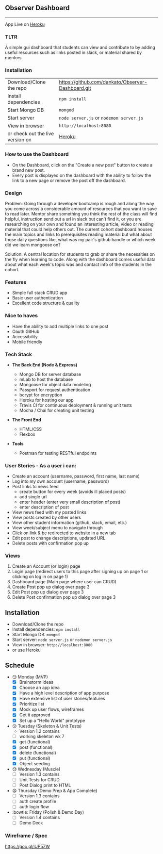 ## Observer Dashboard
---

App Live on
[Heroku](https://tranquil-plateau-10397.herokuapp.com/)

### TLTR
A simple gui dashboard that students can view and contribute to by adding useful resources such as links posted in slack, or material shared by mentors.


### Installation
|         |            | 
| :------------- |:-------------| 
| Download/Clone the repo | https://github.com/dankato/Observer-Dashboard.git |
| Install dependencies | `npm install`| 
| Start Mongo DB | `mongod` | 
| Start server | `node server.js` or `nodemon server.js` | 
| View in browser | `http://localhost:8080` |
| or check out the live version on   | [Heroku](https://tranquil-plateau-10397.herokuapp.com/) |

### How to use the Dashboard
- On the Dashboard, click on the "Create a new post" button to create a brand new post.
- Every post is displayed on the dashboard with the ability to follow the link to a new page or remove the post off the dashboard.

### Design
Problem: Going through a developer bootcamp is rough and along the way you come across a considerable amount of resources that you want to save to read later. Mentor share something you think the rest of the class will find helpful, instruction send out a url in slack but can't find it, or you are researching on your own and found an interesting article, video or reading material that could help others out. The current cohort dashboard houses the main topics and links to prerequisites reading material but what about those daily questions like, what was my pair's github handle or which week did we learn mongoose on?

Solution: A central location for students to grab or share the necessities on the fly when learning to code. Along with the dashboard comes useful data about what each week's topic was and contact info of the students in the cohort.


### Features
* Simple full stack CRUD app
* Basic user authentication
* Excellent code structure & quality

### Nice to haves
* Have the ability to add multiple links to one post
* Oauth GitHub
* Accessibility
* Mobile friendly

### Tech Stack
* **The Back End (Node & Express)**
	* Mongo DB for server database
	* mLab to host the database
	* Mongoose for object data modeling
	* Passport for request authentication
	* bcrypt for encryption
	* Heroku for hosting our app
	* Travis CI for continuous deployment & running unit tests
	* Mocha / Chai for creating unit testing

* **The Front End**
	* HTML/CSS
	* Flexbox

* **Tools**
	* Postman for testing RESTful endpoints

### User Stories - As a user i can:
* Create an account (username, password, first name, last name)
* Log into my own account (username, password)
* Post links to news feed
	* create button for every week (avoids ill placed posts)
	* add single url
	* enter header (enter very small description of post)
	* enter description of post
* View news feed with my posted links
* View posts created by other users
* View other student information (github, slack, email, etc.)
* View week/subject menu to navigate through
* Click on link & be redirected to website in a new tab
* Edit post to change descriptions, updated URL
* Delete posts with confirmation pop up

### Views
1. Create an Account (or login) page
2. Login page (redirect users to this page after signing up on page 1 or clicking on log in on page 1)
3. Dashboard page (Main page where user can CRUD)
4. Create Post pop up dialog over page 3
5. Edit Post pop up dialog over page 3
6. Delete Post confirmation pop up dialog over page 3

## Installation
- Download/Clone the repo
- Install dependencies: `npm install`
- Start Mongo DB: `mongod`
- Start server: `node server.js` or `nodemon server.js`
- View in browser: `http://localhost:8080`
- or use Heroku

## Schedule
* :smirk: Monday (MVP)
	- [x] Brainstorm ideas
	- [x] Choose an app idea
	- [x] Have a high level description of app purpose
	- [x] Have extensive list of user stories/features
	- [x] Prioritize list
	- [x] Mock up user flows, wireframes
	- [x] Get it approved
	- [x] Set up a "Hello World" prototype

* :confused: Tuesday (Skeleton & Unit Tests)
	*  Version 1.2 contains
	- [ ] working skeleton wk 7
	- [x] get (functional)
	- [x] post (functional)
	- [x] delete (functional)
	- [x] put (functional)
	- [x] Object seeding

* :sweat: Wednesday (Muscle)
	- [ ] Version 1.3 contains 	
	- [ ] Unit Tests for CRUD
	- [ ] Post Dialog print to HTML

* :weary: Thursday (Demo Prep & App Complete)
	- [ ] Version 1.3 contains
	- [ ] auth create profile
	- [ ] auth login flow

* :bowtie: Friday (Polish & Demo Day)
	- [ ] Version 1.4 contains
	- [ ] Demo Deck

### Wireframe / Spec
https://goo.gl/iUP5ZW